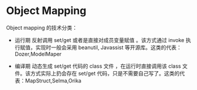 # Object Mapping

Object mapping 的技术分类：

- 运行期 反射调用 set/get 或者是直接对成员变量赋值 。该方式通过 invoke 执行赋值，实现时一般会采用 beanutil, Javassist 等开源库。这类的代表：Dozer,ModelMaper

- 编译期 动态生成 set/get 代码的 class 文件 ，在运行时直接调用该 class 文件。该方式实际上扔会存在 set/get 代码，只是不需要自己写了。这类的代表：MapStruct,Selma,Orika
